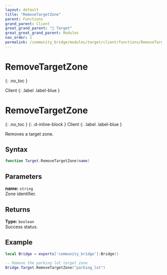 ```yaml
---
layout: default
title: "RemoveTargetZone"
parent: Functions
grand_parent: Client
great_grand_parent: "🎯 Target"
great_great_grand_parent: Modules
nav_order: 1
permalink: /community_bridge/modules/target/client/functions/RemoveTargetZone/
---
```


# RemoveTargetZone
{: .no_toc }

Client
{: .label .label-blue }

# RemoveTargetZone
{: .no_toc }
{: .d-inline-block }
Client
{: .label .label-blue }

Removes a target zone.

## Syntax

```lua
function Target.RemoveTargetZone(name)
```

## Parameters

**name:** `string`  
Zone identifier.

## Returns

**Type:** `boolean`  
Success status.

## Example

```lua
local Bridge = exports['community_bridge']:Bridge()

-- Remove the parking lot target zone
Bridge.Target.RemoveTargetZone("parking_lot")
```
